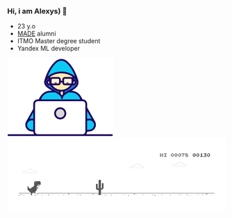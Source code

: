 ### Hi, i am Alexys) 👋

- 23 y.o
- [MADE](https://data.vk.company) alumni
- ITMO Master degree student
- Yandex ML developer

<img src="https://github.com/alexysxeightn/alexysxeightn/blob/main/Developer.gif?raw=true" href="https://github.com/alexysxeightn" />
<img src="https://github.com/alexysxeightn/alexysxeightn/blob/main/dino_rounded.gif?raw=true" href="https://github.com/alexysxeightn" />
